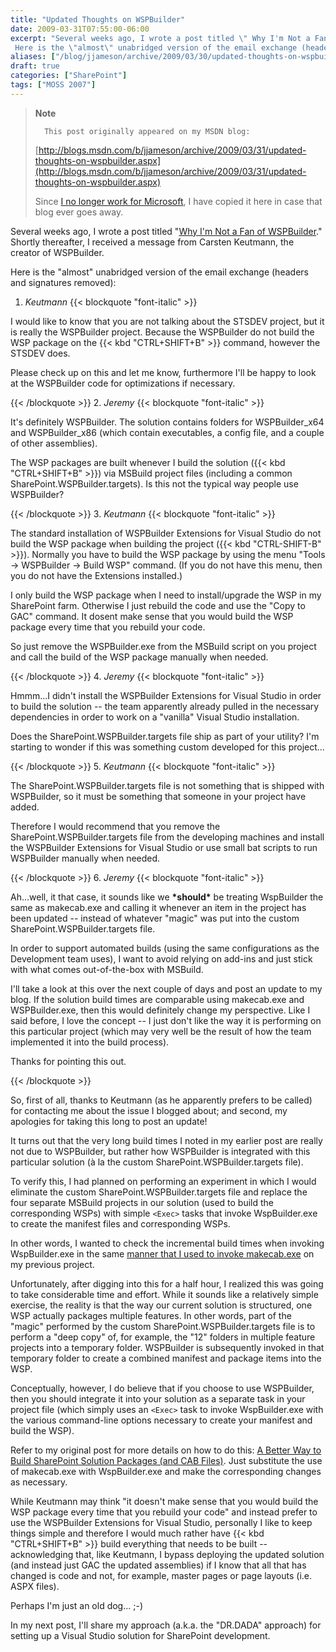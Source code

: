 ```yaml
---
title: "Updated Thoughts on WSPBuilder"
date: 2009-03-31T07:55:00-06:00
excerpt: "Several weeks ago, I wrote a post titled \" Why I'm Not a Fan of WSPBuilder .\" Shortly thereafter, I received a message from Carsten Keutmann, the creator of WSPBuilder. 
 Here is the \"almost\" unabridged version of the email exchange (headers and signatures..."
aliases: ["/blog/jjameson/archive/2009/03/30/updated-thoughts-on-wspbuilder.aspx", "/blog/jjameson/archive/2009/03/31/updated-thoughts-on-wspbuilder.aspx"]
draft: true
categories: ["SharePoint"]
tags: ["MOSS 2007"]
---
```


> **Note**
>
>       This post originally appeared on my MSDN blog:
>
> [http://blogs.msdn.com/b/jjameson/archive/2009/03/31/updated-thoughts-on-wspbuilder.aspx](http://blogs.msdn.com/b/jjameson/archive/2009/03/31/updated-thoughts-on-wspbuilder.aspx)
>
> Since
> [I no longer work for Microsoft](/blog/jjameson/2011/09/02/last-day-with-microsoft), I have copied it here in case that
> blog ever goes away.

Several weeks ago, I wrote a post titled "[Why
I'm Not a Fan of WSPBuilder](/blog/jjameson/2009/03/06/why-i-m-not-a-fan-of-wspbuilder)." Shortly thereafter, I received a message from
Carsten Keutmann, the creator of WSPBuilder.

Here is the "almost" unabridged version of the email exchange (headers and
signatures removed):

1. <cite>Keutmann</cite>
   {{< blockquote "font-italic" >}}

I would like to know that you are not talking about the STSDEV project,
but it is really the WSPBuilder project. Because the WSPBuilder do not
build the WSP package on the {{< kbd "CTRL+SHIFT+B" >}} command, however
the STSDEV does.

Please check up on this and let me know, furthermore I'll be happy
to look at the WSPBuilder code for optimizations if necessary.

{{< /blockquote >}}
2. <cite>Jeremy</cite>
{{< blockquote "font-italic" >}}

It's definitely WSPBuilder. The solution contains folders for WSPBuilder\_x64
and WSPBuilder\_x86 (which contain executables, a config file, and a
couple of other assemblies).

The WSP packages are built whenever I build the solution ({{< kbd "CTRL+SHIFT+B" >}})
via MSBuild project files (including a common SharePoint.WSPBuilder.targets).
Is this not the typical way people use WSPBuilder?

{{< /blockquote >}}
3. <cite>Keutmann</cite>
{{< blockquote "font-italic" >}}

The standard installation of WSPBuilder Extensions for Visual Studio
do not build the WSP package when building the project ({{< kbd "CTRL-SHIFT-B" >}}).
Normally you have to build the WSP package by using the menu "Tools
-&gt; WSPBuilder -&gt; Build WSP" command. (If you do not have this
menu, then you do not have the Extensions installed.)

I only build the WSP package when I need to install/upgrade the WSP
in my SharePoint farm. Otherwise I just rebuild the code and use the
"Copy to GAC" command. It dosent make sense that you would build the
WSP package every time that you rebuild your code.

So just remove the WSPBuilder.exe from the MSBuild script on you
project and call the build of the WSP package manually when needed.

{{< /blockquote >}}
4. <cite>Jeremy</cite>
{{< blockquote "font-italic" >}}

Hmmm...I didn't install the WSPBuilder Extensions for Visual Studio
in order to build the solution -- the team apparently already pulled
in the necessary dependencies in order to work on a "vanilla" Visual
Studio installation.

Does the SharePoint.WSPBuilder.targets file ship as part of your
utility? I'm starting to wonder if this was something custom developed
for this project...

{{< /blockquote >}}
5. <cite>Keutmann</cite>
{{< blockquote "font-italic" >}}

The SharePoint.WSPBuilder.targets file is not something that is shipped
with WSPBuilder, so it must be something that someone in your project
have added.

Therefore I would recommend that you remove the SharePoint.WSPBuilder.targets
file from the developing machines and install the WSPBuilder Extensions
for Visual Studio or use small bat scripts to run WSPBuilder manually
when needed.

{{< /blockquote >}}
6. <cite>Jeremy</cite>
{{< blockquote "font-italic" >}}

Ah...well, it that case, it sounds like we **\*should\***
be treating WspBuilder the same as makecab.exe and calling it whenever
an item in the project has been updated -- instead of whatever "magic"
was put into the custom SharePoint.WSPBuilder.targets file.

In order to support automated builds (using the same configurations
as the Development team uses), I want to avoid relying on add-ins and
just stick with what comes out-of-the-box with MSBuild.

I'll take a look at this over the next couple of days and post an
update to my blog. If the solution build times are comparable using
makecab.exe and WSPBuilder.exe, then this would definitely change my
perspective. Like I said before, I love the concept -- I just don't like
the way it is performing on this particular project (which may very
well be the result of how the team implemented it into the build process).

Thanks for pointing this out.

{{< /blockquote >}}

So, first of all, thanks to Keutmann (as he apparently prefers to be called)
for contacting me about the issue I blogged about; and second, my apologies
for taking this long to post an update!

It turns out that the very long build times I noted in my earlier post are
really not due to WSPBuilder, but rather how WSPBuilder is integrated with this
particular solution (à la the custom SharePoint.WSPBuilder.targets file).

To verify this, I had planned on performing an experiment in which I would
eliminate the custom SharePoint.WSPBuilder.targets file and replace the four
separate MSBuild projects in our solution (used to build the corresponding WSPs)
with simple `<Exec>` tasks that invoke WspBuilder.exe to create
the manifest files and corresponding WSPs.

In other words, I wanted to check the incremental build times when invoking
WspBuilder.exe in the same
[manner that I used to invoke makecab.exe](/blog/jjameson/2008/04/10/a-better-way-to-build-sharepoint-solution-packages-and-cab-files) on my previous project.

Unfortunately, after digging into this for a half hour, I realized this was
going to take considerable time and effort. While it sounds like a relatively
simple exercise, the reality is that the way our current solution is structured,
one WSP actually packages multiple features. In other words, part of the "magic"
performed by the custom SharePoint.WSPBuilder.targets file is to perform a "deep
copy" of, for example, the "12" folders in multiple feature projects into a
temporary folder. WSPBuilder is subsequently invoked in that temporary folder
to create a combined manifest and package items into the WSP.

Conceptually, however, I do believe that if you choose to use WSPBuilder,
then you should integrate it into your solution as a separate task in your project
file (which simply uses an `<Exec>` task to invoke WspBuilder.exe
with the various command-line options necessary to create your manifest and
build the WSP).

Refer to my original post for more details on how to do this:
[A Better Way to Build SharePoint Solution Packages (and CAB Files)](/blog/jjameson/2008/04/10/a-better-way-to-build-sharepoint-solution-packages-and-cab-files). Just
substitute the use of makecab.exe with WspBuilder.exe and make the corresponding
changes as necessary.

While Keutmann may think "it doesn't make sense that you would build the
WSP package every time that you rebuild your code" and instead prefer to use
the WSPBuilder Extensions for Visual Studio, personally I like to keep things
simple and therefore I would much rather have {{< kbd "CTRL+SHIFT+B" >}} build
everything that needs to be built -- acknowledging that, like Keutmann, I bypass
deploying the updated solution (and instead just GAC the updated assemblies)
if I know that all that has changed is code and not, for example, master pages
or page layouts (i.e. ASPX files).

Perhaps I'm just an old dog... ;-)

In my next post, I'll share my approach (a.k.a. the "DR.DADA" approach) for
setting up a Visual Studio solution for SharePoint development.

